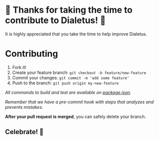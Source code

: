 # 🎉 Thanks for taking the time to contribute to Dialetus! 🎉

It is highly appreciated that you take the time to help improve Dialetus.

# Contributing

1. Fork it!
2. Create your feature branch: `git checkout -b feature/new-feature`
3. Commit your changes: `git commit -m 'add some feature'`
4. Push to the branch: `git push origin my-new-feature`

*All commands to build and test are available on [package.json](../package.json).*

*Remember that we have a pre-commit hook with steps that analyzes and prevents mistakes.*

**After your pull request is merged**, you can safely delete your branch.

## Celebrate! 🎉
